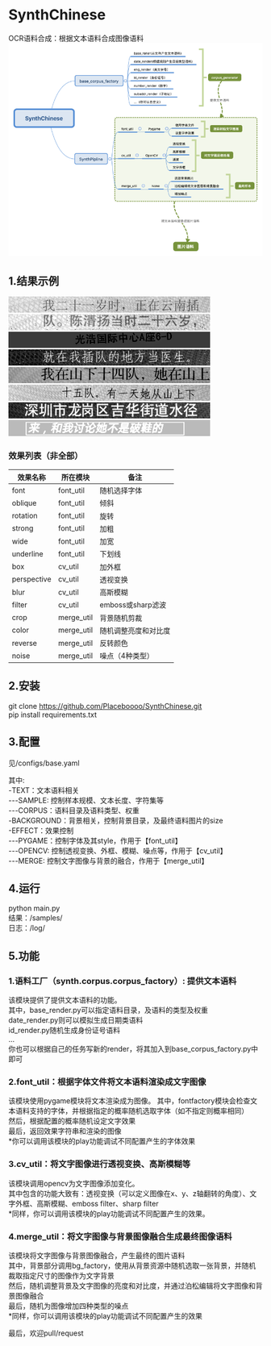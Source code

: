 # SynthChinese
OCR语料合成：根据文本语料合成图像语料
![pipline.png](SynthChinese.png)
## 1.结果示例
![1.jpg](./demo/1.jpg)
![2.jpg](./demo/2.jpg)
![3.jpg](./demo/3.jpg)
![4.jpg](./demo/4.jpg)
![5.jpg](./demo/5.jpg)
![6.jpg](./demo/6.jpg)
![7.jpg](./demo/7.jpg)
![8.jpg](./demo/8.jpg)
### 效果列表（非全部）
|效果名称|所在模块|备注|
|--------|-----|-------|
|font|font_util|随机选择字体|
|oblique|font_util|倾斜|
|rotation|font_util|旋转|
|strong|font_util|加粗|
|wide|font_util|加宽|
|underline|font_util|下划线|
|box|cv_util|加外框|
|perspective|cv_util|透视变换|
|blur|cv_util|高斯模糊|
|filter|cv_util|emboss或sharp滤波|
|crop|merge_util|背景随机剪裁|
|color|merge_util|随机调整亮度和对比度|
|reverse|merge_util|反转颜色|
|noise|merge_util|噪点（4种类型）|


## 2.安装
git clone  https://github.com/Placeboooo/SynthChinese.git  
pip install requirements.txt
## 3.配置
<p>
见/configs/base.yaml  


其中:  
-TEXT：文本语料相关  
---SAMPLE: 控制样本规模、文本长度、字符集等  
---CORPUS：语料目录及语料类型、权重  
-BACKGROUND：背景相关，控制背景目录，及最终语料图片的size  
-EFFECT：效果控制  
---PYGAME：控制字体及其style，作用于【font_util】  
---OPENCV: 控制透视变换、外框、模糊、噪点等，作用于【cv_util】  
---MERGE: 控制文字图像与背景的融合，作用于【merge_util】
<p>

## 4.运行
python main.py  
结果：/samples/  
日志：/log/  

## 5.功能
### 1.语料工厂（synth.corpus.corpus_factory）: 提供文本语料
该模块提供了提供文本语料的功能。  
其中，base_render.py可以指定语料目录，及语料的类型及权重  
     date_render.py则可以模拟生成日期类语料  
     id_render.py随机生成身份证号语料  
     ...  
你也可以根据自己的任务写新的render，将其加入到base_corpus_factory.py中即可  
### 2.font_util：根据字体文件将文本语料渲染成文字图像  
该模块使用pygame模块将文本渲染成为图像。
其中，fontfactory模块会检查文本语料支持的字体，并根据指定的概率随机选取字体（如不指定则概率相同）  
然后，根据配置的概率随机设定文字效果  
最后，返回效果字符串和渲染的图像  
*你可以调用该模块的play功能调试不同配置产生的字体效果  
### 3.cv_util：将文字图像进行透视变换、高斯模糊等
该模块调用opencv为文字图像添加变化。  
其中包含的功能大致有：透视变换（可以定义图像在x、y、z轴翻转的角度）、文字外框、高斯模糊、emboss filter、sharp filter  
*同样，你可以调用该模块的play功能调试不同配置产生的效果。  
### 4.merge_util：将文字图像与背景图像融合生成最终图像语料
该模块将文字图像与背景图像融合，产生最终的图片语料  
其中，背景部分调用bg_factory，使用从背景资源中随机选取一张背景，并随机裁取指定尺寸的图像作为文字背景  
然后，随机调整背景及文字图像的亮度和对比度，并通过泊松编辑将文字图像和背景图像融合  
最后，随机为图像增加四种类型的噪点  
*同样，你可以调用该模块的play功能调试不同配置产生的效果

最后，欢迎pull/request
